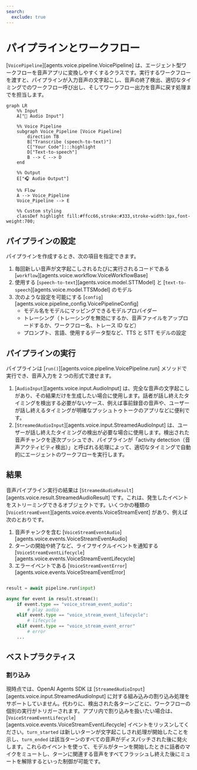```yaml
---
search:
  exclude: true
---
```

# パイプラインとワークフロー

[`VoicePipeline`][agents.voice.pipeline.VoicePipeline] は、エージェント型ワークフローを音声アプリに変換しやすくするクラスです。実行するワークフローを渡すと、パイプラインが入力音声の文字起こし、音声の終了検出、適切なタイミングでのワークフロー呼び出し、そしてワークフロー出力を音声に戻す処理までを担当します。

```mermaid
graph LR
    %% Input
    A["🎤 Audio Input"]

    %% Voice Pipeline
    subgraph Voice_Pipeline [Voice Pipeline]
        direction TB
        B["Transcribe (speech-to-text)"]
        C["Your Code"]:::highlight
        D["Text-to-speech"]
        B --> C --> D
    end

    %% Output
    E["🎧 Audio Output"]

    %% Flow
    A --> Voice_Pipeline
    Voice_Pipeline --> E

    %% Custom styling
    classDef highlight fill:#ffcc66,stroke:#333,stroke-width:1px,font-weight:700;

```

## パイプラインの設定

パイプラインを作成するとき、次の項目を指定できます。

1. 毎回新しい音声が文字起こしされるたびに実行されるコードである [`workflow`][agents.voice.workflow.VoiceWorkflowBase]
2. 使用する [`speech-to-text`][agents.voice.model.STTModel] と [`text-to-speech`][agents.voice.model.TTSModel] のモデル
3. 次のような設定を可能にする [`config`][agents.voice.pipeline_config.VoicePipelineConfig]
    - モデル名をモデルにマッピングできるモデルプロバイダー
    - トレーシング（トレーシングを無効にするか、音声ファイルをアップロードするか、ワークフロー名、トレース ID など）
    - プロンプト、言語、使用するデータ型など、TTS と STT モデルの設定

## パイプラインの実行

パイプラインは [`run()`][agents.voice.pipeline.VoicePipeline.run] メソッドで実行でき、音声入力を 2 つの形式で渡せます。

1. [`AudioInput`][agents.voice.input.AudioInput] は、完全な音声の文字起こしがあり、その結果だけを生成したい場合に使用します。話者が話し終えたタイミングを検出する必要がないケース、例えば事前録音の音声や、ユーザーが話し終えるタイミングが明確なプッシュトゥトークのアプリなどに便利です。
2. [`StreamedAudioInput`][agents.voice.input.StreamedAudioInput] は、ユーザーが話し終えたタイミングの検出が必要な場合に使用します。検出された音声チャンクを逐次プッシュでき、パイプラインが「activity detection（音声アクティビティ検出）」と呼ばれる処理によって、適切なタイミングで自動的にエージェントのワークフローを実行します。

## 結果

音声パイプライン実行の結果は [`StreamedAudioResult`][agents.voice.result.StreamedAudioResult] です。これは、発生したイベントをストリーミングできるオブジェクトです。いくつかの種類の [`VoiceStreamEvent`][agents.voice.events.VoiceStreamEvent] があり、例えば次のとおりです。

1. 音声チャンクを含む [`VoiceStreamEventAudio`][agents.voice.events.VoiceStreamEventAudio]
2. ターンの開始や終了など、ライフサイクルイベントを通知する [`VoiceStreamEventLifecycle`][agents.voice.events.VoiceStreamEventLifecycle]
3. エラーイベントである [`VoiceStreamEventError`][agents.voice.events.VoiceStreamEventError]

```python

result = await pipeline.run(input)

async for event in result.stream():
    if event.type == "voice_stream_event_audio":
        # play audio
    elif event.type == "voice_stream_event_lifecycle":
        # lifecycle
    elif event.type == "voice_stream_event_error"
        # error
    ...
```

## ベストプラクティス

### 割り込み

現時点では、OpenAI Agents SDK は [`StreamedAudioInput`][agents.voice.input.StreamedAudioInput] に対する組み込みの割り込み処理をサポートしていません。代わりに、検出された各ターンごとに、ワークフローの個別の実行がトリガーされます。アプリ内で割り込みを扱いたい場合は、[`VoiceStreamEventLifecycle`][agents.voice.events.VoiceStreamEventLifecycle] イベントをリッスンしてください。`turn_started` は新しいターンが文字起こしされ処理が開始したことを示し、`turn_ended` は該当ターンのすべての音声がディスパッチされた後に発火します。これらのイベントを使って、モデルがターンを開始したときに話者のマイクをミュートし、ターンに関連する音声をすべてフラッシュし終えた後にミュートを解除するといった制御が可能です。